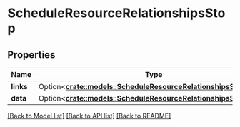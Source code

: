# ScheduleResourceRelationshipsStop

## Properties

Name | Type | Description | Notes
------------ | ------------- | ------------- | -------------
**links** | Option<[**crate::models::ScheduleResourceRelationshipsStopLinks**](ScheduleResource_relationships_stop_links.md)> |  | [optional]
**data** | Option<[**crate::models::ScheduleResourceRelationshipsStopData**](ScheduleResource_relationships_stop_data.md)> |  | [optional]

[[Back to Model list]](../README.md#documentation-for-models) [[Back to API list]](../README.md#documentation-for-api-endpoints) [[Back to README]](../README.md)



